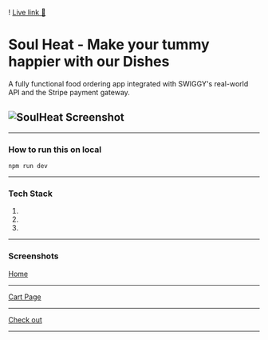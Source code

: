 ! [Live link 🔗](https://soul-heat.onrender.com/)

# Soul Heat - Make your tummy happier with our Dishes

A fully functional food ordering app integrated with SWIGGY's
real-world API and the Stripe payment gateway.

## ![SoulHeat Screenshot](https://muralikrishnan.vercel.app/assets/soulheat-CM-7Mate.png)

---

### How to run this on local

```
npm run dev
```

---

### Tech Stack

1.
2.
3.

---

### Screenshots

[Home]()

---

[Cart Page]()

---

[Check out]()

---
